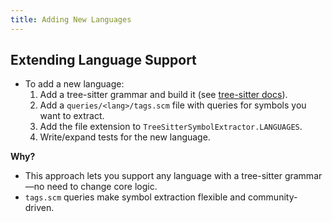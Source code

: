 ```yaml
---
title: Adding New Languages
---
```


## Extending Language Support

- To add a new language:
  1. Add a tree-sitter grammar and build it (see [tree-sitter docs](https://tree-sitter.github.io/tree-sitter/creating-parsers)).
  2. Add a `queries/<lang>/tags.scm` file with queries for symbols you want to extract.
  3. Add the file extension to `TreeSitterSymbolExtractor.LANGUAGES`.
  4. Write/expand tests for the new language.

**Why?**
- This approach lets you support any language with a tree-sitter grammar—no need to change core logic.
- `tags.scm` queries make symbol extraction flexible and community-driven.
